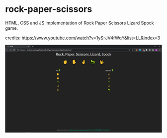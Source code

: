 # rock-paper-scissors
HTML, CSS and JS implementation of Rock Paper Scissors Lizard Spock game.

credits:  https://www.youtube.com/watch?v=1yS-JV4fWqY&list=LL&index=3

![GitHub Logo](https://github.com/jjosipa404/rock-paper-scissors/blob/57f723c3e95666300e7b477adb271db75e0ede22/screenshots/Snimka%20zaslona%20(272).png)

